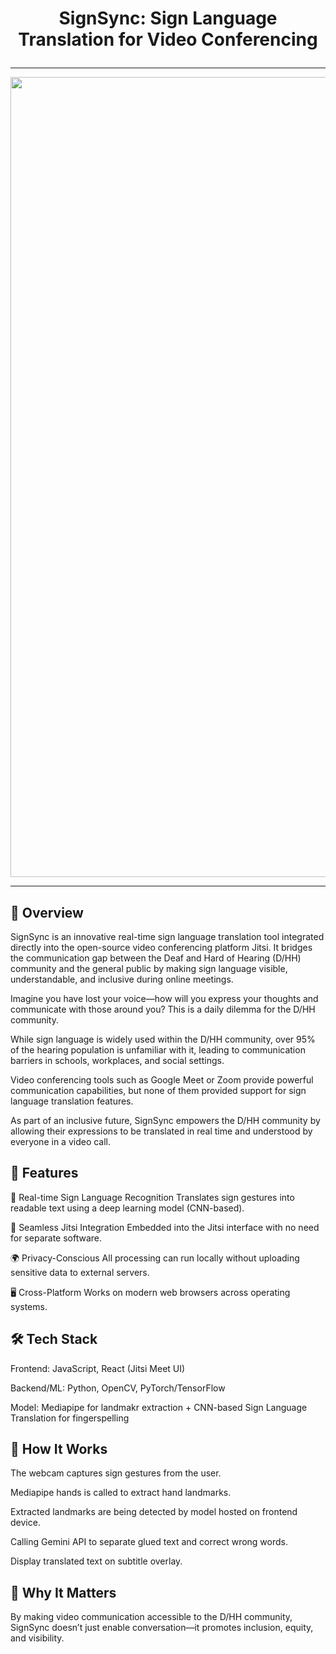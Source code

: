 # <p align="center">SignSync: Sign Language Translation for Video Conferencing</p>

<hr />

<p align="center">
<img width="1280" alt="thumbnail" src="https://github.com/user-attachments/assets/628363f2-507d-4921-91e9-2fa932d54f6c" />
</p>

<hr />

## 🧩 Overview
SignSync is an innovative real-time sign language translation tool integrated directly into the open-source video conferencing platform Jitsi. It bridges the communication gap between the Deaf and Hard of Hearing (D/HH) community and the general public by making sign language visible, understandable, and inclusive during online meetings.

Imagine you have lost your voice—how will you express your thoughts and communicate with those around you? This is a daily dilemma for the D/HH community.

While sign language is widely used within the D/HH community, over 95% of the hearing population is unfamiliar with it, leading to communication barriers in schools, workplaces, and social settings.

Video conferencing tools such as Google Meet or Zoom provide powerful communication capabilities, but none of them provided support for sign language translation features. 

As part of an inclusive future, SignSync empowers the D/HH community by allowing their expressions to be translated in real time and understood by everyone in a video call.

## 🚀 Features
🤟 Real-time Sign Language Recognition
Translates sign gestures into readable text using a deep learning model (CNN-based).

📡 Seamless Jitsi Integration
Embedded into the Jitsi interface with no need for separate software.

🌍 Privacy-Conscious
All processing can run locally without uploading sensitive data to external servers.

🖥️ Cross-Platform
Works on modern web browsers across operating systems.

## 🛠️ Tech Stack
Frontend: JavaScript, React (Jitsi Meet UI)

Backend/ML: Python, OpenCV, PyTorch/TensorFlow

Model: Mediapipe for landmakr extraction + CNN-based Sign Language Translation for fingerspelling

## 🧠 How It Works
The webcam captures sign gestures from the user.

Mediapipe hands is called to extract hand landmarks.

Extracted landmarks are being detected by model hosted on frontend device.

Calling Gemini API to separate glued text and correct wrong words.

Display translated text on subtitle overlay.

## 🙌 Why It Matters
By making video communication accessible to the D/HH community, SignSync doesn’t just enable conversation—it promotes inclusion, equity, and visibility.


